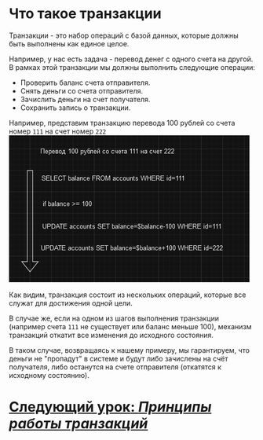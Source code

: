 # Что такое транзакции

Транзакции - это набор операций с базой данных, которые должны быть выполнены как единое целое.

Например, у нас есть задача - перевод денег с одного счета на другой. В рамках этой транзакции мы должны выполнить
следующие операции:
- Проверить баланс счета отправителя.
- Снять деньги со счета отправителя.
- Зачислить деньги на счет получателя.
- Сохранить запись о транзакции.

Например, представим транзакцию перевода 100 рублей со счета номер `111` на счет номер `222`
![example image](../../../src/what-is-transactions/img.png)

Как видим, транзакция состоит из нескольких операций, которые все служат для достижения одной цели.

В случае же, если на одном из шагов выполнения транзакции (например счета `111` не существует или баланс меньше 100),
механизм транзакций откатит все изменения до исходного состояния.

В таком случае, возвращаясь к нашему примеру, мы гарантируем, что деньги не "пропадут" в системе и будут либо зачислены на счёт получателя, либо
останутся на счете отправителя (откатятся к исходному состоянию).

# [**Следующий урок**: *Принципы работы транзакций*](principles.md)
